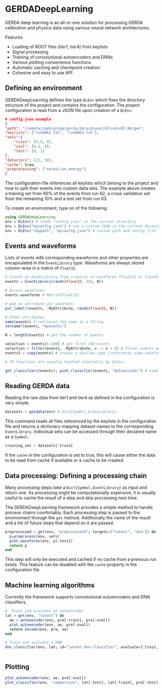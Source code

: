# GERDADeepLearning


GERDA deep learning is an all-in-one solution for processing GERDA calibration and physics data using various neural network architectures.

Features
- Loading of ROOT files (tier1, tier4) from keylists
- Signal processing
- Training of convolutional autoencoders and DNNs
- Various plotting convenience functions
- Automatic caching and checkpoint creation
- Cohesive and easy to use API



## Defining an environment
GERDADeepLearning defines the type `DLEnv` which fixes the directory structure of the project and contains the configuration.
The project configuration is read from a JSON file upon creation of a `DLEnv`.

```json
# config.json example
{
"path": "/remote/ceph/group/gerda/data/phase2/blind/v02.06/gen",
"keylists": ["run0062.txt", "run0063.txt"],
"sets":{
	"train": [0.9, 0],
	"xval": [0.1, 0],
	"test": [0, 1]
},
"detectors": [22, 30],
"cache": true,
"preprocessing": ["normalize_energy"]
}
```
The configuration file references all keylists which belong to the project and how to split their events into custom data sets. The example above creates a training set from 90% of the events from run 62, a cross validation set from the remaining 10% and a test set from run 63.

To create an environment, type on of the following.
```julia
using GERDADeepLearning
env = DLEnv() # reads "config.json" in the current directory
env = DLEnv("myconfig.json") # use a custom JSON in the current directory
env = DLEnv("/mypath", "myconfig.json") # custom path and config file
```

## Events and waveforms
Lists of events with corresponding waveforms and other properties are encapsulated in the `EventLibrary` type.
Waveforms are always stored column-wise in a matrix of `Float32`.
```julia
# Create an EventLibrary from a matrix of waveforms (Float32 or Float64)
events = EventLibrary(randn(Float32, 256, N))

# Access waveforms
events.waveforms # Matrix{Float32}

# Add an attribute per waveform
put_label!(events, :MyAttribute, randn(Float32, N))

# Other attributes
name(events) # retrieves the name as a String
setname!(events, "myevents")

N = length(events) # get the number of events

selection = events[1:100] # get first 100 events
selection = filter(events, :MyAttribute, x -> x > 0) # filter events by label
events2 = copy(events) # create a shallow copy (references same waveforms)

# IO functions are usually handled internally by DLEnv.

get_classifiers(events); push_classifier(events, "Autoencoder") # used as labels by plotting commands
```


## Reading GERDA data
Reading the raw data from tier1 and tier4 as defined in the configuration is very simple.
```julia
datasets = getdata(env) # Dict{Symbol,EventLibrary}
```
This command reads all files referenced by the keylists in the configuration file and returns a dictionary mapping dataset names to the corresponding `EventLibrary`. Individual sets can be accessed through their declared name as a `Symbol`.
```julia
training_set = datasets[:train]
```
If the `cache` in the configuration is set to true, this will cause either the data to be read from cache if available or a cache to be created.

## Data processing: Defining a processing chain
Many processing steps take a `Dict{Symbol,EventLibrary}` as input and return one. As processing might be computationally expensive, it is usually useful to cache the result of a step and skip processing next time.

The GERDADeepLearning framework provides a simple method to handle process chains comfortably.
Each processing step is passed to the environment through the `get` method. Additionally the name of the result and a list of future steps that depend on it are passed.
```julia
preprocessed = get(env, "preprocessed"; targets=["latent", "dnn"]) do
  p=preprocess(env, sets)
  plot_waveforms(env, p[:test])
  return p
end
```
This step will only be executed and cached if no cache from a previous run exists. This feature can be disabled with the `cache` property in the configuration file.

## Machine learning algorithms
Currently the framework supports convolutional autoencoders and DNN classifiers.

```julia
#  Train and evaluate an autoencoder
lat = get(env, "latent") do
  ae = autoencoder(env, pre[:train], pre[:xval])
  plot_autoencoder(env, ae, pre[:xval])
  return encode(env, pre, ae)
end

# Train and evaluate a DNN
dnn_classifier(env, lat; id="latent-dnn-classifier", evaluate=[:train, :test])

```

```json

```

## Plotting

```julia
plot_autoencoder(env, ae, pre[:xval])
plot_classifier(env, "comparison", lat[:test], lat[:train], pre[:test], pre[:train])
```
